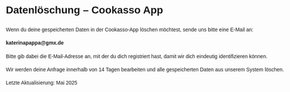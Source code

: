 <!DOCTYPE html>
<html lang="de">
<head>
  <meta charset="UTF-8">
  <meta name="viewport" content="width=device-width, initial-scale=1.0">
  <title>Cookasso – Datenlöschung</title>
  <style>
    body { font-family: Arial, sans-serif; max-width: 800px; margin: 2rem auto; line-height: 1.6; }
  </style>
</head>
<body>

<h1>Datenlöschung – Cookasso App</h1>

<p>Wenn du deine gespeicherten Daten in der Cookasso-App löschen möchtest, sende uns bitte eine E-Mail an:</p>

<p><strong>katerinapappa@gmx.de</strong></p>

<p>Bitte gib dabei die E-Mail-Adresse an, mit der du dich registriert hast, damit wir dich eindeutig identifizieren können.</p>

<p>Wir werden deine Anfrage innerhalb von 14 Tagen bearbeiten und alle gespeicherten Daten aus unserem System löschen.</p>

<p>Letzte Aktualisierung: Mai 2025</p>

</body>
</html>
